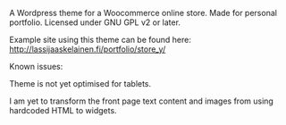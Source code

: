 A Wordpress theme for a Woocommerce online store. Made for personal portfolio. Licensed under GNU GPL v2 or later.

Example site using this theme can be found here: http://lassijaaskelainen.fi/portfolio/store_y/

Known issues:

Theme is not yet optimised for tablets.

I am yet to transform the front page text content and images from using hardcoded HTML to widgets.